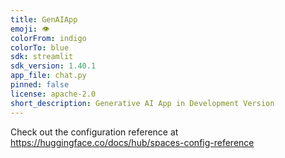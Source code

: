 ```yaml
---
title: GenAIApp
emoji: 👁
colorFrom: indigo
colorTo: blue
sdk: streamlit
sdk_version: 1.40.1
app_file: chat.py
pinned: false
license: apache-2.0
short_description: Generative AI App in Development Version
---
```


Check out the configuration reference at https://huggingface.co/docs/hub/spaces-config-reference
